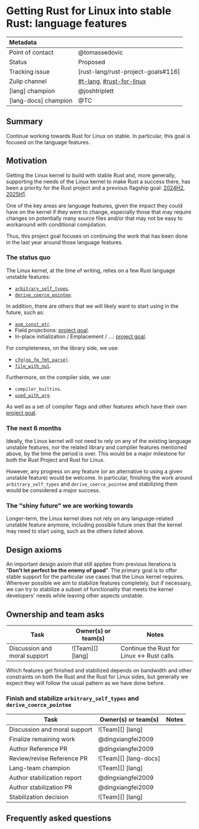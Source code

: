 # Getting Rust for Linux into stable Rust: language features

| Metadata         |                                                                                  |
|:-----------------|----------------------------------------------------------------------------------|
| Point of contact | @tomassedovic                                                                    |
| Status           | Proposed                                                                         |
| Tracking issue   | [rust-lang/rust-project-goals#116]                                               |
| Zulip channel    | [#t-lang][channel-t-lang], [#rust-for-linux][channel-rust-for-linux]             |
| [lang] champion | @joshtriplett |
| [lang-docs] champion | @TC |
[channel-t-lang]: https://rust-lang.zulipchat.com/#narrow/channel/213817-t-lang
[channel-rust-for-linux]: https://rust-lang.zulipchat.com/#narrow/channel/425075-rust-for-linux

## Summary

Continue working towards Rust for Linux on stable. In particular, this goal is focused on the language features.

## Motivation

Getting the Linux kernel to build with stable Rust and, more generally, supporting the needs of the Linux kernel to make Rust a success there, has been a priority for the Rust project and a previous flagship goal: [2024H2](https://rust-lang.github.io/rust-project-goals/2024h2/rfl_stable.html), [2025H1](https://rust-lang.github.io/rust-project-goals/2025h1/rfl.html).

One of the key areas are language features, given the impact they could have on the kernel if they were to change, especially those that may require changes on potentially many source files and/or that may not be easy to workaround with conditional compilation.

Thus, this project goal focuses on continuing the work that has been done in the last year around those language features.

### The status quo

The Linux kernel, at the time of writing, relies on a few Rust language unstable features:

  - [`arbitrary_self_types`](https://github.com/rust-lang/rust/issues/44874).
  - [`derive_coerce_pointee`](https://github.com/rust-lang/rust/issues/123430).

In addition, there are others that we will likely want to start using in the future, such as:

  - [`asm_const_ptr`](https://github.com/rust-lang/rust/issues/128464).
  - Field projections: [project goal](https://github.com/rust-lang/rust-project-goals/pull/329).
  - In-place initialization / Emplacement / ...: [project goal](https://github.com/rust-lang/rust-project-goals/pull/344).

For completeness, on the library side, we use:

  - [`cfg(no_fp_fmt_parse)`](https://github.com/rust-lang/rust/pull/86048).
  - [`file_with_nul`](https://github.com/rust-lang/rust/issues/141727).

Furthermore, on the compiler side, we use:

  - `compiler_builtins`.
  - [`used_with_arg`](https://github.com/rust-lang/rust/issues/93798).

As well as a set of compiler flags and other features which have their own [project goal](https://github.com/rust-lang/rust-project-goals/pull/346).

### The next 6 months

Ideally, the Linux kernel will not need to rely on any of the existing language unstable features, nor the related library and compiler features mentioned above, by the time the period is over. This would be a major milestone for both the Rust Project and Rust for Linux.

However, any progress on any feature (or an alternative to using a given unstable feature) would be welcome. In particular, finishing the work around `arbitrary_self_types` and `derive_coerce_pointee` and stabilizing them would be considered a major success.

### The "shiny future" we are working towards

Longer-term, the Linux kernel does not rely on any language-related unstable feature anymore, including possible future ones that the kernel may need to start using, such as the others listed above.

## Design axioms

An important design axiom that still applies from previous iterations is "**Don't let perfect be the enemy of good**". The primary goal is to offer stable support for the particular use cases that the Linux kernel requires. Wherever possible we aim to stabilize features completely, but if necessary, we can try to stabilize a subset of functionality that meets the kernel developers' needs while leaving other aspects unstable.

## Ownership and team asks

| Task                         | Owner(s) or team(s) | Notes                                      |
|------------------------------|---------------------|--------------------------------------------|
| Discussion and moral support | ![Team][] [lang]    | Continue the Rust for Linux <-> Rust calls |

Which features get finished and stabilized depends on bandwidth and other constraints on both the Rust and the Rust for Linux sides, but generally we expect they will follow the usual pattern as we have done before.

### Finish and stabilize `arbitrary_self_types` and `derive_coerce_pointee`

| Task                         | Owner(s) or team(s)   | Notes |
|------------------------------|-----------------------|-------|
| Discussion and moral support | ![Team][] [lang]      |       |
| Finalize remaining work      | @dingxiangfei2009     |       |
| Author Reference PR          | @dingxiangfei2009     |       |
| Review/revise Reference PR   | ![Team][] [lang-docs] |       |
| Lang-team champion           | ![Team][] [lang]      |       |
| Author stabilization report  | @dingxiangfei2009     |       |
| Author stabilization PR      | @dingxiangfei2009     |       |
| Stabilization decision       | ![Team][] [lang]      |       |

## Frequently asked questions
